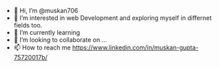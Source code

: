 - 👋 Hi, I’m @muskan706
- 👀 I’m interested in web Development and exploring myself in differnet fields too.
- 🌱 I’m currently learning 
- 💞️ I’m looking to collaborate on ...
- 📫 How to reach me https://www.linkedin.com/in/muskan-gupta-75720017b/

<!---
muskan706/muskan706 is a ✨ special ✨ repository because its `README.md` (this file) appears on your GitHub profile.
You can click the Preview link to take a look at your changes.
--->
